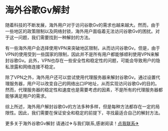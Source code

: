 # 海外谷歌Gv解封

随着科技的不断发展，海外用户对于访问谷歌Gv的需求也越来越大。然而，由于一些地区的政策限制以及网络封锁，海外用户面临着无法访问谷歌Gv的困扰。对于这一问题，我们需要找到一种解封的方法。

有一些海外用户会选择使用VPN来突破地区限制，从而访问谷歌Gv。但是，由于VPN的使用受到一些国家的限制，因此并不是所有用户都能够顺利使用VPN来解封谷歌Gv。此外，VPN也存在一些安全性和稳定性的问题，可能会导致用户的隐私泄露和网络连接不稳定。

除了VPN之外，海外用户还可以尝试使用代理服务器来解封谷歌Gv。通过设置代理服务器，用户可以改变自己的网络出口IP地址，从而实现访问谷歌Gv的目的。然而，代理服务器的稳定性和速度也是需要考虑的因素，不是所有的代理服务器都能够满足用户的需求。

综上所述，海外用户解封谷歌Gv的方法多种多样，但是每种方法都存在一定的局限性。因此，我们需要在保证安全和稳定的前提下，寻找最适合自己的解封方法。

更多关于海外谷歌Gv解封 请通过✈与我们联系,感谢阅读！[点我联系✈](https://faq.G208.com)